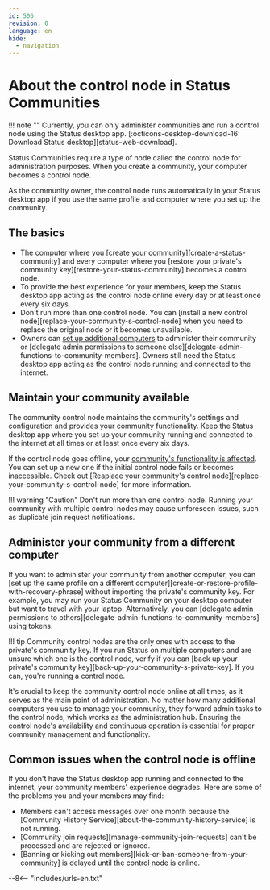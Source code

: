 ```yaml
---
id: 506
revision: 0
language: en
hide:
  - navigation
---
```


# About the control node in Status Communities

!!! note ""
    Currently, you can only administer communities and run a control node using the Status desktop app. [:octicons-desktop-download-16: Download Status desktop][status-web-download].

Status Communities require a type of node called the control node for administration purposes. When you create a community, your computer becomes a control node.

As the community owner, the control node runs automatically in your Status desktop app if you use the same profile and computer where you set up the community.

## The basics

- The computer where you [create your community][create-a-status-community] and every computer where you [restore your private's community key][restore-your-status-community] becomes a control node.
- To provide the best experience for your members, keep the Status desktop app acting as the control node online every day or at least once every six days.
- Don't run more than one control node. You can [install a new control node][replace-your-community-s-control-node] when you need to replace the original node or it becomes unavailable.
- Owners can [set up additional computers](#administer-your-community-from-a-different-computer) to administer their community or [delegate admin permissions to someone else][delegate-admin-functions-to-community-members]. Owners still need the Status desktop app acting as the control node running and connected to the internet.

## Maintain your community available

The community control node maintains the community's settings and configuration and provides your community functionality. Keep the Status desktop app where you set up your community running and connected to the internet at all times or at least once every six days.

If the control node goes offline, your [community's functionality is affected](#common-issues-when-the-control-node-is-offline). You can set up a new one if the initial control node fails or becomes inaccessible. Check out [Reaplace your community's control node][replace-your-community-s-control-node] for more information.

!!! warning "Caution"
    Don't run more than one control node. Running your community with multiple control nodes may cause unforeseen issues, such as duplicate join request notifications.

## Administer your community from a different computer

If you want to administer your community from another computer, you can [set up the same profile on a different computer][create-or-restore-profile-with-recovery-phrase] without importing the private's community key. For example, you may run your Status Community on your desktop computer but want to travel with your laptop. Alternatively, you can [delegate admin permissions to others][delegate-admin-functions-to-community-members] using tokens.

!!! tip
    Community control nodes are the only ones with access to the private's community key. If you run Status on multiple computers and are unsure which one is the control node, verify if you can [back up your private's community key][back-up-your-community-s-private-key]. If you can, you're running a control node.

It's crucial to keep the community control node online at all times, as it serves as the main point of administration. No matter how many additional computers you use to manage your community, they forward admin tasks to the control node, which works as the administration hub. Ensuring the control node's availability and continuous operation is essential for proper community management and functionality.

## Common issues when the control node is offline

If you don't have the Status desktop app running and connected to the internet, your community members' experience degrades. Here are some of the problems you and your members may find:

- Members can't access messages over one month because the [Community History Service][about-the-community-history-service] is not running.
- [Community join requests][manage-community-join-requests] can't be processed and are rejected or ignored.
- [Banning or kicking out members][kick-or-ban-someone-from-your-community] is delayed until the control node is online.

--8<-- "includes/urls-en.txt"
